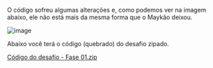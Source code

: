 O código sofreu algumas alterações e, como podemos ver na imagem abaixo, ele não está mais da mesma forma que o Maykão deixou.

![image](https://github.com/danffrey78/corracaobugprojeto01rocket/assets/118667502/bf972a7e-c505-490e-8474-53237d252038)

Abaixo você terá o código (quebrado) do desafio zipado. 

[Código do desafio - Fase 01.zip](https://github.com/danffrey78/corracaobugprojeto01rocket/files/15156726/Codigo.do.desafio.-.Fase.01.zip)
